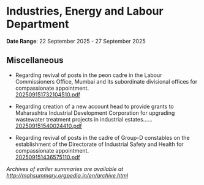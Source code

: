 # Industries, Energy and Labour Department

**Date Range**: 22 September 2025 - 27 September 2025


## Miscellaneous
- Regarding revival of posts in the peon cadre in the Labour Commissioners Office, Mumbai and its subordinate divisional offices for compassionate appointment.\
  [202509151732104510.pdf](https://gr.maharashtra.gov.in/Site/Upload/Government%20Resolutions/English/202509151732104510.pdf)

- Regarding creation of a new account head to provide grants to Maharashtra Industrial Development Corporation for upgrading wastewater treatment projects in industrial estates......\
  [202509151540024410.pdf](https://gr.maharashtra.gov.in/Site/Upload/Government%20Resolutions/English/202509151540024410.pdf)

- Regarding revival of posts in the cadre of Group-D constables on the establishment of the Directorate of Industrial Safety and Health for compassionate appointment.\
  [202509151436575110.pdf](https://gr.maharashtra.gov.in/Site/Upload/Government%20Resolutions/English/202509151436575110.pdf)


*Archives of earlier summaries are available at http://mahsummary.orgpedia.in/en/archive.html*